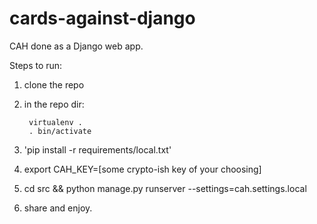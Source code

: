 cards-against-django
====================

CAH done as a Django web app.

Steps to run:

1. clone the repo

2. in the repo dir:

        virtualenv .
        . bin/activate

3. 'pip install -r requirements/local.txt'

4. export CAH_KEY=[some crypto-ish key of your choosing]

5. cd src && python manage.py runserver --settings=cah.settings.local

6. share and enjoy.